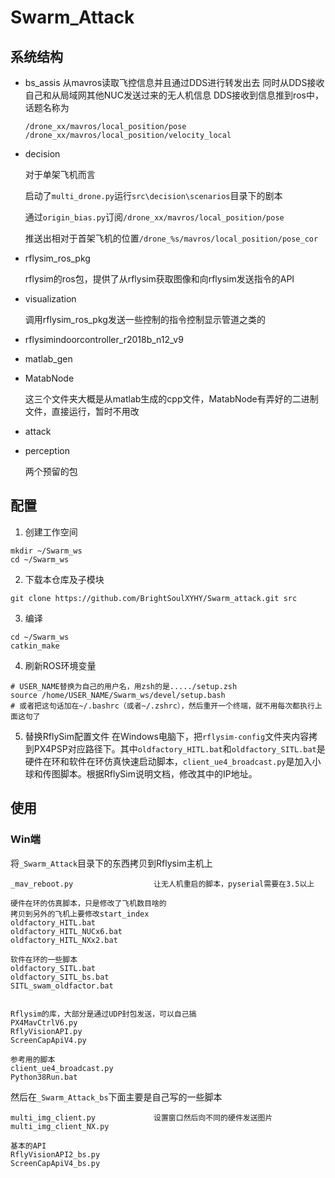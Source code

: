 # Swarm_Attack

## 系统结构

- bs_assis
  从mavros读取飞控信息并且通过DDS进行转发出去
  同时从DDS接收自己和从局域网其他NUC发送过来的无人机信息
  DDS接收到信息推到ros中，话题名称为

  ```
  /drone_xx/mavros/local_position/pose
  /drone_xx/mavros/local_position/velocity_local
  ```

- decision

  对于单架飞机而言

  启动了`multi_drone.py`运行`src\decision\scenarios`目录下的剧本

  通过`origin_bias.py`订阅`/drone_xx/mavros/local_position/pose`

  推送出相对于首架飞机的位置`/drone_%s/mavros/local_position/pose_cor`

- rflysim_ros_pkg

  rflysim的ros包，提供了从rflysim获取图像和向rflysim发送指令的API

- visualization

  调用rflysim_ros_pkg发送一些控制的指令控制显示管道之类的

- rflysimindoorcontroller_r2018b_n12_v9

- matlab_gen

- MatabNode

  这三个文件夹大概是从matlab生成的cpp文件，MatabNode有弄好的二进制文件，直接运行，暂时不用改

- attack

- perception

  两个预留的包

## 配置

1. 创建工作空间
``` 
mkdir ~/Swarm_ws
cd ~/Swarm_ws
```

2. 下载本仓库及子模块
```
git clone https://github.com/BrightSoulXYHY/Swarm_attack.git src
```

3. 编译
```
cd ~/Swarm_ws
catkin_make
```

4. 刷新ROS环境变量
```
# USER_NAME替换为自己的用户名，用zsh的是...../setup.zsh
source /home/USER_NAME/Swarm_ws/devel/setup.bash
# 或者把这句话加在~/.bashrc（或者~/.zshrc），然后重开一个终端，就不用每次都执行上面这句了
```

5. 替换RflySim配置文件
在Windows电脑下，把`rflysim-config`文件夹内容拷到PX4PSP对应路径下。其中`oldfactory_HITL.bat`和`oldfactory_SITL.bat`是硬件在环和软件在环仿真快速启动脚本，`client_ue4_broadcast.py`是加入小球和传图脚本。根据RflySim说明文档，修改其中的IP地址。




## 使用
### Win端

将`_Swarm_Attack`目录下的东西拷贝到Rflysim主机上

```
_mav_reboot.py					让无人机重启的脚本，pyserial需要在3.5以上

硬件在环的仿真脚本，只是修改了飞机数目啥的
拷贝到另外的飞机上要修改start_index
oldfactory_HITL.bat
oldfactory_HITL_NUCx6.bat
oldfactory_HITL_NXx2.bat

软件在环的一些脚本
oldfactory_SITL.bat
oldfactory_SITL_bs.bat
SITL_swam_oldfactor.bat


Rflysim的库，大部分是通过UDP封包发送，可以自己搞
PX4MavCtrlV6.py
RflyVisionAPI.py
ScreenCapApiV4.py

参考用的脚本
client_ue4_broadcast.py
Python38Run.bat
```

然后在`_Swarm_Attack_bs`下面主要是自己写的一些脚本

```
multi_img_client.py				设置窗口然后向不同的硬件发送图片
multi_img_client_NX.py

基本的API
RflyVisionAPI2_bs.py
ScreenCapApiV4_bs.py
```

